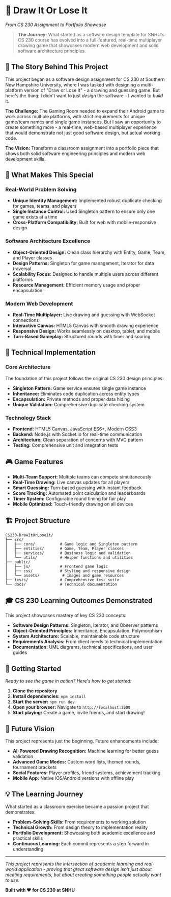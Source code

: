 # 🎨 Draw It Or Lose It
*From CS 230 Assignment to Portfolio Showcase*

> **The Journey:** What started as a software design template for SNHU's CS 230 course has evolved into a full-featured, real-time multiplayer drawing game that showcases modern web development and solid software architecture principles.

## 🌟 The Story Behind This Project

This project began as a software design assignment for CS 230 at Southern New Hampshire University, where I was tasked with designing a multi-platform version of "Draw or Lose It" - a drawing and guessing game. But here's the thing: I didn't want to just *design* the software - I wanted to *build* it.

**The Challenge:** The Gaming Room needed to expand their Android game to work across multiple platforms, with strict requirements for unique game/team names and single game instances. But I saw an opportunity to create something more - a real-time, web-based multiplayer experience that would demonstrate not just good software design, but actual working code.

**The Vision:** Transform a classroom assignment into a portfolio piece that shows both solid software engineering principles and modern web development skills.

## 🎯 What Makes This Special

### **Real-World Problem Solving**
- **Unique Identity Management:** Implemented robust duplicate checking for games, teams, and players
- **Single Instance Control:** Used Singleton pattern to ensure only one game exists at a time
- **Cross-Platform Compatibility:** Built for web with mobile-responsive design

### **Software Architecture Excellence**
- **Object-Oriented Design:** Clean class hierarchy with Entity, Game, Team, and Player classes
- **Design Patterns:** Singleton for game management, Iterator for data traversal
- **Scalability Focus:** Designed to handle multiple users across different platforms
- **Resource Management:** Efficient memory usage and proper encapsulation

### **Modern Web Development**
- **Real-Time Multiplayer:** Live drawing and guessing with WebSocket connections
- **Interactive Canvas:** HTML5 Canvas with smooth drawing experience
- **Responsive Design:** Works seamlessly on desktop, tablet, and mobile
- **Turn-Based Gameplay:** Structured rounds with timer and scoring

## 🚀 Technical Implementation

### **Core Architecture**
The foundation of this project follows the original CS 230 design principles:

- **Singleton Pattern:** Game service ensures single game instance
- **Inheritance:** Eliminates code duplication across entity types
- **Encapsulation:** Private methods and proper data hiding
- **Unique Validation:** Comprehensive duplicate checking system

### **Technology Stack**
- **Frontend:** HTML5 Canvas, JavaScript ES6+, Modern CSS3
- **Backend:** Node.js with Socket.io for real-time communication
- **Architecture:** Clean separation of concerns with MVC pattern
- **Testing:** Comprehensive unit and integration tests

## 🎮 Game Features

- **Multi-Team Support:** Multiple teams can compete simultaneously
- **Real-Time Drawing:** Live canvas updates for all players
- **Smart Guessing:** Turn-based guessing with instant feedback
- **Score Tracking:** Automated point calculation and leaderboards
- **Timer System:** Configurable round timing for fair play
- **Mobile Optimized:** Touch-friendly drawing on all devices

## 🏗️ Project Structure

```
CS230-DrawItOrLoseIt/
├── src/
│   ├── core/           # Game logic and Singleton pattern
│   ├── entities/       # Game, Team, Player classes
│   ├── services/       # Business logic and validation
│   └── utils/          # Helper functions and utilities
├── public/
│   ├── js/             # Frontend game logic
│   ├── css/            # Styling and responsive design
│   └── assets/          # Images and game resources
├── tests/              # Comprehensive test suite
└── docs/               # Technical documentation
```

## 🎓 CS 230 Learning Outcomes Demonstrated

This project showcases mastery of key CS 230 concepts:

- **Software Design Patterns:** Singleton, Iterator, and Observer patterns
- **Object-Oriented Principles:** Inheritance, Encapsulation, Polymorphism
- **System Architecture:** Scalable, maintainable code structure
- **Requirements Analysis:** From client needs to technical implementation
- **Documentation:** UML diagrams, technical specifications, and user guides

## 🚀 Getting Started

*Ready to see the game in action? Here's how to get started:*

1. **Clone the repository**
2. **Install dependencies:** `npm install`
3. **Start the server:** `npm run dev`
4. **Open your browser:** Navigate to `http://localhost:3000`
5. **Start playing:** Create a game, invite friends, and start drawing!

## 🔮 Future Vision

This project represents just the beginning. Future enhancements include:
- **AI-Powered Drawing Recognition:** Machine learning for better guess validation
- **Advanced Game Modes:** Custom word lists, themed rounds, tournament brackets
- **Social Features:** Player profiles, friend systems, achievement tracking
- **Mobile App:** Native iOS/Android versions with offline play

## 💡 The Learning Journey

What started as a classroom exercise became a passion project that demonstrates:
- **Problem-Solving Skills:** From requirements to working solution
- **Technical Growth:** From design theory to implementation reality
- **Portfolio Development:** Showcasing both academic excellence and practical skills
- **Continuous Learning:** Each commit represents a step forward in understanding

---

*This project represents the intersection of academic learning and real-world application - proving that great software design isn't just about meeting requirements, but about creating something people actually want to use.*

**Built with ❤️ for CS 230 at SNHU**

